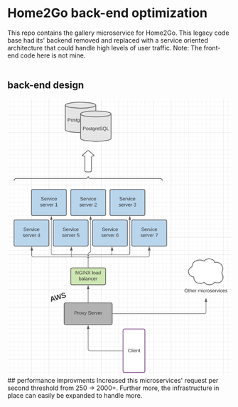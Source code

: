 # Home2Go back-end optimization
This repo contains the gallery microservice for Home2Go. This legacy code base had its' backend removed and replaced with a service oriented architecture that could handle high levels of user traffic. Note: The front-end code here is not mine.
<br></br>
## back-end design
<img src=backend-design.png>
## performance improvments
Increased this microservices' request per second threshold from 250 -> 2000+. Further more, the infrastructure in place can easily be expanded to handle more. 
